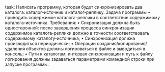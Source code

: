 task: Написать программу, которая будет синхронизировать два каталога: каталог-источник и каталог-реплику. Задача программы – приводить содержимое каталога-реплики в соответствие содержимому каталога-источника.
Требования:
•	Сихронизация должна быть односторонней: после завершения процесса синхронизации содержимое каталога-реплики должно в точности соответствовать содержимому каталогу-источника;
•	Синхронизация должна производиться периодически;
•	Операции создания/копирования/удаления объектов должны логироваться в файле и выводиться в консоль;
•	Пути к каталогам, интервал синхронизации и путь к файлу логирования должны задаваться параметрами командной строки при запуске программы.
